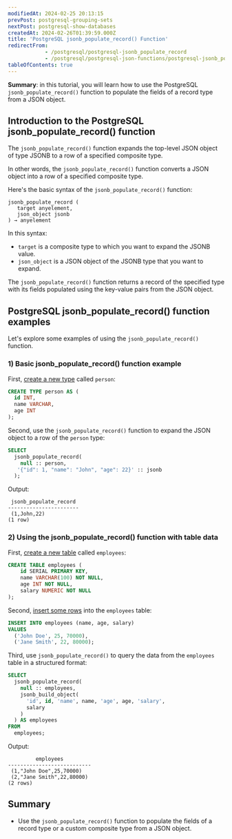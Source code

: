 ```yaml
---
modifiedAt: 2024-02-25 20:13:15
prevPost: postgresql-grouping-sets
nextPost: postgresql-show-databases
createdAt: 2024-02-26T01:39:59.000Z
title: 'PostgreSQL jsonb_populate_record() Function'
redirectFrom:
            - /postgresql/postgresql-jsonb_populate_record 
            - /postgresql/postgresql-json-functions/postgresql-jsonb_populate_record
tableOfContents: true
---
```


**Summary**: in this tutorial, you will learn how to use the PostgreSQL `jsonb_populate_record()` function to populate the fields of a record type from a JSON object.

## Introduction to the PostgreSQL jsonb_populate_record() function

The `jsonb_populate_record()` function expands the top-level JSON object of type JSONB to a row of a specified composite type.

In other words, the `jsonb_populate_record()` function converts a JSON object into a row of a specified composite type.

Here's the basic syntax of the `jsonb_populate_record()` function:

```
jsonb_populate_record (
   target anyelement,
   json_object jsonb
) → anyelement
```

In this syntax:

- `target` is a composite type to which you want to expand the JSONB value.
- `json_object` is a JSON object of the JSONB type that you want to expand.

The `jsonb_populate_record()` function returns a record of the specified type with its fields populated using the key-value pairs from the JSON object.

## PostgreSQL jsonb_populate_record() function examples

Let's explore some examples of using the `jsonb_populate_record()` function.

### 1) Basic jsonb_populate_record() function example

First, [create a new type](/postgresql/postgresql-user-defined-data-types) called `person`:

```sql
CREATE TYPE person AS (
  id INT,
  name VARCHAR,
  age INT
);
```

Second, use the `jsonb_populate_record()` function to expand the JSON object to a row of the `person` type:

```sql
SELECT
  jsonb_populate_record(
    null :: person,
   '{"id": 1, "name": "John", "age": 22}' :: jsonb
  );
```

Output:

```
 jsonb_populate_record
-----------------------
 (1,John,22)
(1 row)
```

### 2) Using the jsonb_populate_record() function with table data

First, [create a new table](/postgresql/postgresql-create-table) called `employees`:

```sql
CREATE TABLE employees (
    id SERIAL PRIMARY KEY,
    name VARCHAR(100) NOT NULL,
    age INT NOT NULL,
    salary NUMERIC NOT NULL
);
```

Second, [insert some rows](/postgresql/postgresql-insert-multiple-rows) into the `employees` table:

```sql
INSERT INTO employees (name, age, salary)
VALUES
  ('John Doe', 25, 70000),
  ('Jane Smith', 22, 80000);
```

Third, use `jsonb_populate_record()` to query the data from the `employees` table in a structured format:

```sql
SELECT
  jsonb_populate_record(
    null :: employees,
    jsonb_build_object(
      'id', id, 'name', name, 'age', age, 'salary',
      salary
    )
  ) AS employees
FROM
  employees;
```

Output:

```
         employees
---------------------------
 (1,"John Doe",25,70000)
 (2,"Jane Smith",22,80000)
(2 rows)
```

## Summary

- Use the `jsonb_populate_record()` function to populate the fields of a record type or a custom composite type from a JSON object.
